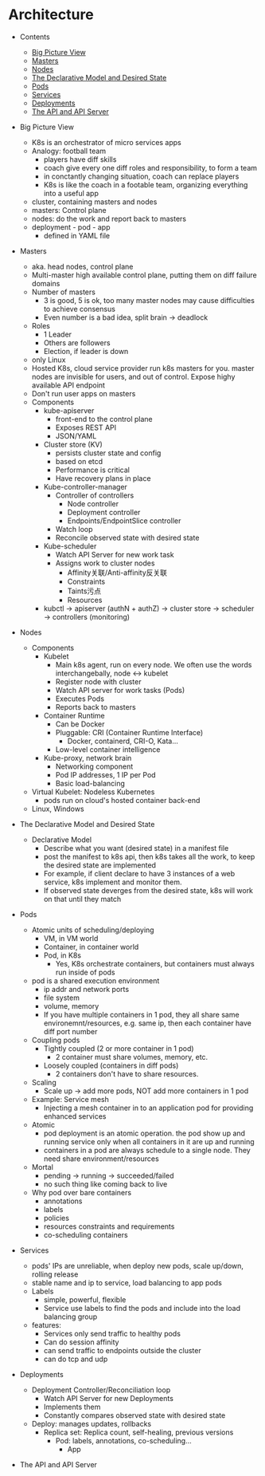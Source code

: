 # Architecture

* Contents
  * [Big Picture View](#bigpic)
  * [Masters](#master)
  * [Nodes](#node)
  * [The Declarative Model and Desired State](#declarative)
  * [Pods](#pod)
  * [Services](#service)
  * [Deployments](#deployment)
  * [The API and API Server](#api)

* Big Picture View<a id="bigpic"></a>
  * K8s is an orchestrator of micro services apps
  * Analogy: football team
    * players have diff skills
    * coach give every one diff roles and responsibility, to form a team
    * in conctantly changing situation, coach can replace players
    * K8s is like the coach in a footable team, organizing everything into a useful app
  * cluster, containing masters and nodes
  * masters: Control plane
  * nodes: do the work and report back to masters
  * deployment - pod - app
    * defined in YAML file
* Masters<a id="master"></a>
  * aka. head nodes, control plane
  * Multi-master high available control plane, putting them on diff failure domains
  * Number of masters
    * 3 is good, 5 is ok, too many master nodes may cause difficulties to achieve consensus
    * Even number is a bad idea, split brain -> deadlock
  * Roles
    * 1 Leader
    * Others are followers
    * Election, if leader is down
  * only Linux
  * Hosted K8s, cloud service provider run k8s masters for you. master nodes are invisible for users, and out of control. Expose highy available API endpoint
  * Don't run user apps on masters
  * Components
    * kube-apiserver
      * front-end to the control plane
      * Exposes REST API
      * JSON/YAML
    * Cluster store (KV)
      * persists cluster state and config
      * based on etcd
      * Performance is critical
      * Have recovery plans in place
    * Kube-controller-manager
      * Controller of controllers
        * Node controller
        * Deployment controller
        * Endpoints/EndpointSlice controller
      * Watch loop
      * Reconcile observed state with desired state
    * Kube-scheduler
      * Watch API Server for new work task
      * Assigns work to cluster nodes
        * Affinity关联/Anti-affinity反关联
        * Constraints
        * Taints污点
        * Resources
    * kubctl -> apiserver (authN + authZ) -> cluster store -> scheduler -> controllers (monitoring)
* Nodes<a id="node"></a>
  * Components
    * Kubelet
      * Main k8s agent, run on every node. We often use the words interchangebally, node <-> kubelet
      * Register node with cluster
      * Watch API  server for work tasks (Pods)
      * Executes Pods
      * Reports back to masters
    * Container Runtime
      * Can be Docker
      * Pluggable: CRI (Container Runtime Interface)
        * Docker, containerd, CRI-O, Kata...
      * Low-level container intelligence
    * Kube-proxy, network brain
      * Networking component
      * Pod IP addresses, 1 IP per Pod
      * Basic load-balancing
  * Virtual Kubelet: Nodeless Kubernetes
    * pods run on cloud's hosted container back-end
  * Linux, Windows
* The Declarative Model and Desired State<a id="declarative"></a>
  * Declarative Model
    * Describe what you want (desired state) in a manifest file
    * post the manifest to k8s api, then k8s takes all the work, to keep the desired state are implemented
    * For example, if client declare to have 3 instances of a web service, k8s implement and monitor them.
    * If observed state deverges from the desired state, k8s will work on that until they match
* Pods<a id="pod"></a>
  * Atomic units of scheduling/deploying
    * VM, in VM world
    * Container, in container world
    * Pod, in K8s
      * Yes, K8s orchestrate containers, but containers must always run inside of pods
  * pod is a shared execution environment
    * ip addr and network ports
    * file system
    * volume, memory
    * If you have multiple containers in 1 pod, they all share same environemnt/resources, e.g. same ip, then each container have diff port number
  * Coupling pods
    * Tightly coupled (2 or more container in 1 pod)
      * 2 container must share volumes, memory, etc.
    * Loosely coupled (containers in diff pods)
      * 2 containers don't have to share resources.
  * Scaling
    * Scale up -> add more pods, NOT add more containers in 1 pod
  * Example: Service mesh
    * Injecting a mesh container in to an application pod for providing enhanced services
  * Atomic
    * pod deployment is an atomic operation. the pod show up and running service only when all containers in it are up and running
    * containers in a pod are always schedule to a single node. They need share environment/resources
  * Mortal
    * pending -> running -> succeeded/failed
    * no such thing like coming back to live
  * Why pod over bare containers
    * annotations
    * labels
    * policies
    * resources constraints and requirements
    * co-scheduling containers
* Services<a id="service"></a>
  * pods' IPs are unreliable, when deploy new pods, scale up/down, rolling release
  * stable name and ip to service,   load balancing to app pods
  * Labels
    * simple, powerful, flexible
    * Service use labels to find the pods and include into the load balancing group
  * features:
    * Services only send traffic to healthy pods
    * Can do session affinity
    * can send traffic to endpoints outside the cluster
    * can do tcp and udp
* Deployments<a id="deployment"></a>
  * Deployment Controller/Reconciliation loop
    * Watch API Server for new Deployments
    * Implements them
    * Constantly compares observed state with desired state
  * Deploy: manages updates, rollbacks
    * Replica set: Replica count, self-healing, previous versions
      * Pod: labels, annotations, co-scheduling...
        * App
* The API and API Server<a id="api"></a>

